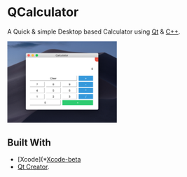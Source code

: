 # QCalculator
A Quick & simple Desktop based Calculator using [Qt](https://www.qt.io/) & [C++](https://en.wikipedia.org/wiki/C%2B%2B).


<img src="./screenshots/1.png" width="250">

## Built With
* [Xcode](*[Xcode-beta](https://developer.apple.com/documentation/xcode_release_notes/xcode_10_2_release_notes)
* [Qt Creator](https://www.qt.io/download-qt-installer?hsCtaTracking=9f6a2170-a938-42df-a8e2-a9f0b1d6cdce%7C6cb0de4f-9bb5-4778-ab02-bfb62735f3e5).
